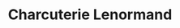 ---
title: "Charcuterie Lenormand"
url: /villeneuve-le-roi/charcuterie-lenormand/
shop: boucherie
---